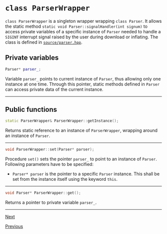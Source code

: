 [//]: # (pfamannot)
[//]: # (Protein Family Annotator)
[//]: # ()
[//]: # (docs/development/parserWrapper.md)
[//]: # (Copyright © 2020 Jan Hamalčík)
[//]: # ()
[//]: # (Programmer's documentation of ParserWrapper class)
[//]: # ()

# `class ParserWrapper`

`class ParserWrapper` is a singleton wrapper wrapping `class Parser`.
It allows the static method
`static void Parser::signalHandler(int signum)` to access private
variables of a specific instance of `Parser` needed to handle a
`SIGINT` interrupt signal raised by the user during download or
inflating.
The class is defined in [`source/parser.hpp`](../../source/parser.hpp).

## Private variables

```cpp
Parser* parser_;
```

Variable `parser_` points to current instance of `Parser`, thus
allowing only one instance at one time.
Through this pointer, static methods defined in `Parser` can access
private data of the current instance.

---

## Public functions

```cpp
static ParserWrapper& ParserWrapper::getInstance();
```

Returns static reference to an instance of `ParserWrapper`, wrapping
around an instance of `Parser`.

---

```cpp
void ParserWrapper::set(Parser* parser);
```

Procedure `set()` sets the pointer `parser_` to point to an instance
of `Parser`. Following parameters have to be specified:

* `Parser* parser` is the pointer to a specific `Parser`
instance.
This shall be set from the instance itself using the keyword `this`.

---

```cpp
void Parser* ParserWrapper::get();
```

Returns a pointer to private variable `parser_`.

---

[Next](flowController.md)

[Previous](parser.md)
